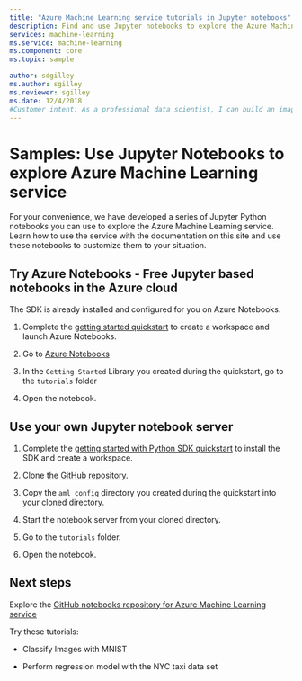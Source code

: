 ```yaml
---
title: "Azure Machine Learning service tutorials in Jupyter notebooks"
description: Find and use Jupyter notebooks to explore the Azure Machine Learning service in Python. 
services: machine-learning
ms.service: machine-learning
ms.component: core
ms.topic: sample

author: sdgilley
ms.author: sgilley
ms.reviewer: sgilley
ms.date: 12/4/2018
#Customer intent: As a professional data scientist, I can build an image classification model with Azure Machine Learning using Python in a Jupyter notebook.
---
```


# Samples: Use Jupyter Notebooks to explore Azure Machine Learning service

For your convenience, we have developed a series of Jupyter Python notebooks you can use to explore the Azure Machine Learning service. Learn how to use the service with the documentation on this site and use these notebooks to customize them to your situation.  

## Try Azure Notebooks - Free Jupyter based notebooks in the Azure cloud
The SDK is already installed and configured for you on Azure Notebooks.
  
1. Complete the [getting started quickstart](quickstart-get-started.md) to create a workspace and launch Azure Notebooks.

1. Go to [Azure Notebooks](https://notebooks.azure.com/)

1. In the `Getting Started` Library you created during the quickstart, go to the `tutorials` folder

1. Open the notebook.

## Use your own Jupyter notebook server

1. Complete the [getting started with Python SDK quickstart](quickstart-create-workspace-with-python.md) to install the SDK and create a workspace.

1. Clone [the GitHub repository](https://aka.ms/aml-notebooks).

1. Copy the `aml_config` directory you created during the quickstart into your cloned directory.

1. Start the notebook server from your cloned directory.

1. Go to the `tutorials` folder.

1. Open the notebook.

## Next steps

Explore the [GitHub notebooks repository for Azure Machine Learning service](https://aka.ms/aml-notebooks)

Try these tutorials:
+ Classify Images with MNIST

+ Perform regression model with the NYC taxi data set
